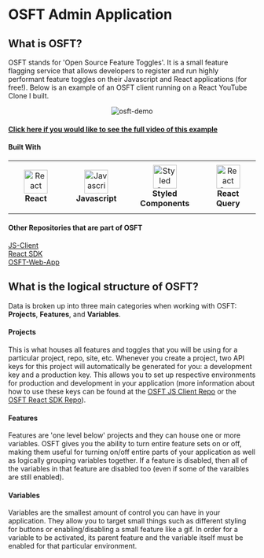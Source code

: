 # OSFT Admin Application

## What is OSFT?

OSFT stands for 'Open Source Feature Toggles'. It is a small feature flagging service that allows developers to register and run highly performant feature toggles on their Javascript and React applications (for free!). Below is an example of an OSFT client running on a React YouTube Clone I built.   

<div align="center">
  <img src="https://hjacobs-rest-api-production.up.railway.app/osft/1440-gif" alt="osft-demo"/>
</div>

#### [Click here if you would like to see the full video of this example](https://hjacobs-rest-api-production.up.railway.app/osft/raw-video-example)  

#### Built With

<table>
  <tr>
    <td align="center" height="108" width="175">
        <img
          src="https://cdn.jsdelivr.net/gh/devicons/devicon/icons/react/react-original.svg"
          width="48"
          height="48"
          alt="React"
        />
        <br /><strong>React</strong>
      </td>
     <td align="center" height="108" width="175">
        <img
          src="https://cdn.jsdelivr.net/gh/devicons/devicon/icons/javascript/javascript-plain.svg"
          width="48"
          height="48"
          alt="Javascript"
        />
        <br /><strong>Javascript</strong>
      </td>
      <td align="center" height="108" width="175">
        <img
          src="https://hjacobs-rest-api-production.up.railway.app/svgs/styled-components"
          width="48"
          height="48"
          alt="Styled Components"
        />
        <br /><strong>Styled Components</strong>
      </td>
      <td align="center" height="108" width="175">
        <img
          src="https://hjacobs-rest-api-production.up.railway.app/svgs/react-query"
          width="48"
          height="48"
          alt="React Query"
        />
        <br /><strong>React Query</strong>
      </td>
    </tr>
</table>

#### Other Repositories that are part of OSFT

[JS-Client](https://github.com/DONTSTOPLOVINGMEBABY/Feature-Flagging-Client-API)
<br/>
[React SDK](https://github.com/DONTSTOPLOVINGMEBABY/Feature-Toggles-React-SDK)
<br/>
[OSFT-Web-App](https://github.com/DONTSTOPLOVINGMEBABY/OSFT-Web-Application)
<br/>

## What is the logical structure of OSFT? 

Data is broken up into three main categories when working with OSFT: <strong>Projects</strong>, <strong>Features</strong>, and <strong>Variables</strong>.

#### Projects

This is what houses all features and toggles that you will be using for a particular project, repo, site, etc. Whenever you create a project, two API keys for this project will automatically be generated for you: a development key and a production key. This allows you to set up respective environments for production and development in your application (more information about how to use these keys can be found at the [OSFT JS Client Repo](https://github.com/DONTSTOPLOVINGMEBABY/Feature-Flagging-Client-API) or the [OSFT React SDK Repo](https://github.com/DONTSTOPLOVINGMEBABY/Feature-Toggles-React-SDK)).


#### Features

Features are 'one level below' projects and they can house one or more variables. OSFT gives you the ability to turn entire feature sets on or off, making them useful for turning on/off entire parts of your application as well as logically grouping variables together. If a feature is disabled, then all of the variables in that feature are disabled too (even if some of the varaibles are still enabled). 


#### Variables

Variables are the smallest amount of control you can have in your application. They allow you to target small things such as different styling for buttons or enabling/disabling a small feature like a gif. In order for a variable to be activated, its parent feature and the variable itself must be enabled for that particular environment. 
